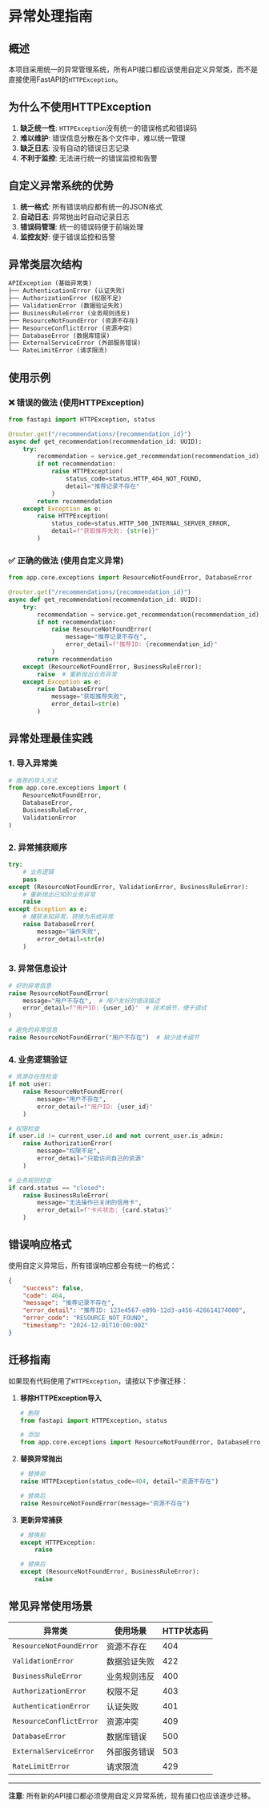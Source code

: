 # 异常处理指南

## 概述

本项目采用统一的异常管理系统，所有API接口都应该使用自定义异常类，而不是直接使用FastAPI的`HTTPException`。

## 为什么不使用HTTPException

1. **缺乏统一性**: `HTTPException`没有统一的错误格式和错误码
2. **难以维护**: 错误信息分散在各个文件中，难以统一管理
3. **缺乏日志**: 没有自动的错误日志记录
4. **不利于监控**: 无法进行统一的错误监控和告警

## 自定义异常系统的优势

1. **统一格式**: 所有错误响应都有统一的JSON格式
2. **自动日志**: 异常抛出时自动记录日志
3. **错误码管理**: 统一的错误码便于前端处理
4. **监控友好**: 便于错误监控和告警

## 异常类层次结构

```python
APIException (基础异常类)
├── AuthenticationError (认证失败)
├── AuthorizationError (权限不足)
├── ValidationError (数据验证失败)
├── BusinessRuleError (业务规则违反)
├── ResourceNotFoundError (资源不存在)
├── ResourceConflictError (资源冲突)
├── DatabaseError (数据库错误)
├── ExternalServiceError (外部服务错误)
└── RateLimitError (请求限流)
```

## 使用示例

### ❌ 错误的做法 (使用HTTPException)

```python
from fastapi import HTTPException, status

@router.get("/recommendations/{recommendation_id}")
async def get_recommendation(recommendation_id: UUID):
    try:
        recommendation = service.get_recommendation(recommendation_id)
        if not recommendation:
            raise HTTPException(
                status_code=status.HTTP_404_NOT_FOUND,
                detail="推荐记录不存在"
            )
        return recommendation
    except Exception as e:
        raise HTTPException(
            status_code=status.HTTP_500_INTERNAL_SERVER_ERROR,
            detail=f"获取推荐失败: {str(e)}"
        )
```

### ✅ 正确的做法 (使用自定义异常)

```python
from app.core.exceptions import ResourceNotFoundError, DatabaseError

@router.get("/recommendations/{recommendation_id}")
async def get_recommendation(recommendation_id: UUID):
    try:
        recommendation = service.get_recommendation(recommendation_id)
        if not recommendation:
            raise ResourceNotFoundError(
                message="推荐记录不存在",
                error_detail=f"推荐ID: {recommendation_id}"
            )
        return recommendation
    except (ResourceNotFoundError, BusinessRuleError):
        raise  # 重新抛出业务异常
    except Exception as e:
        raise DatabaseError(
            message="获取推荐失败",
            error_detail=str(e)
        )
```

## 异常处理最佳实践

### 1. 导入异常类

```python
# 推荐的导入方式
from app.core.exceptions import (
    ResourceNotFoundError,
    DatabaseError,
    BusinessRuleError,
    ValidationError
)
```

### 2. 异常捕获顺序

```python
try:
    # 业务逻辑
    pass
except (ResourceNotFoundError, ValidationError, BusinessRuleError):
    # 重新抛出已知的业务异常
    raise
except Exception as e:
    # 捕获未知异常，转换为系统异常
    raise DatabaseError(
        message="操作失败",
        error_detail=str(e)
    )
```

### 3. 异常信息设计

```python
# 好的异常信息
raise ResourceNotFoundError(
    message="用户不存在",  # 用户友好的错误描述
    error_detail=f"用户ID: {user_id}"  # 技术细节，便于调试
)

# 避免的异常信息
raise ResourceNotFoundError("用户不存在")  # 缺少技术细节
```

### 4. 业务逻辑验证

```python
# 资源存在性检查
if not user:
    raise ResourceNotFoundError(
        message="用户不存在",
        error_detail=f"用户ID: {user_id}"
    )

# 权限检查
if user.id != current_user.id and not current_user.is_admin:
    raise AuthorizationError(
        message="权限不足",
        error_detail="只能访问自己的资源"
    )

# 业务规则检查
if card.status == "closed":
    raise BusinessRuleError(
        message="无法操作已关闭的信用卡",
        error_detail=f"卡片状态: {card.status}"
    )
```

## 错误响应格式

使用自定义异常后，所有错误响应都会有统一的格式：

```json
{
    "success": false,
    "code": 404,
    "message": "推荐记录不存在",
    "error_detail": "推荐ID: 123e4567-e89b-12d3-a456-426614174000",
    "error_code": "RESOURCE_NOT_FOUND",
    "timestamp": "2024-12-01T10:00:00Z"
}
```

## 迁移指南

如果现有代码使用了`HTTPException`，请按以下步骤迁移：

1. **移除HTTPException导入**
   ```python
   # 删除
   from fastapi import HTTPException, status
   
   # 添加
   from app.core.exceptions import ResourceNotFoundError, DatabaseError
   ```

2. **替换异常抛出**
   ```python
   # 替换前
   raise HTTPException(status_code=404, detail="资源不存在")
   
   # 替换后
   raise ResourceNotFoundError(message="资源不存在")
   ```

3. **更新异常捕获**
   ```python
   # 替换前
   except HTTPException:
       raise
   
   # 替换后
   except (ResourceNotFoundError, BusinessRuleError):
       raise
   ```

## 常见异常使用场景

| 异常类 | 使用场景 | HTTP状态码 |
|--------|----------|------------|
| `ResourceNotFoundError` | 资源不存在 | 404 |
| `ValidationError` | 数据验证失败 | 422 |
| `BusinessRuleError` | 业务规则违反 | 400 |
| `AuthorizationError` | 权限不足 | 403 |
| `AuthenticationError` | 认证失败 | 401 |
| `ResourceConflictError` | 资源冲突 | 409 |
| `DatabaseError` | 数据库错误 | 500 |
| `ExternalServiceError` | 外部服务错误 | 503 |
| `RateLimitError` | 请求限流 | 429 |

---

**注意**: 所有新的API接口都必须使用自定义异常系统，现有接口也应该逐步迁移。 
